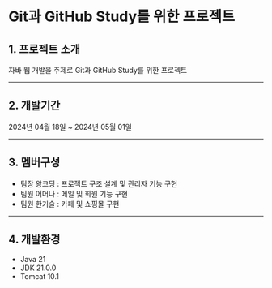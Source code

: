# Git과 GitHub Study를 위한 프로젝트

## 1. 프로젝트 소개
자바 웹 개발을 주제로 Git과 GitHub Study를 위한 프로젝트

---

## 2. 개발기간
2024년 04월 18일 ~ 2024년 05월 01일

---

## 3. 멤버구성
* 팀장 왕코딩 : 프로젝트 구조 설계 및 관리자 기능 구현
* 팀원 어머나 : 메일 및 회원 기능 구현
* 팀원 한기술 : 카페 및 쇼핑몰 구현

---

## 4. 개발환경
- Java 21
- JDK 21.0.0
- Tomcat 10.1